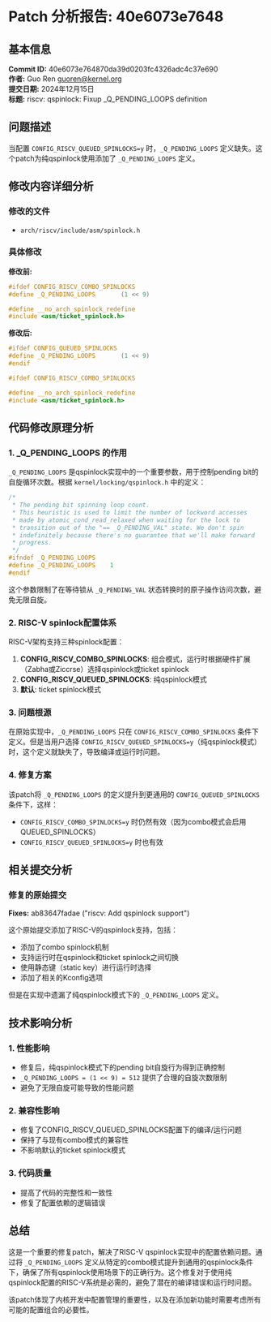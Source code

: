 # Patch 分析报告: 40e6073e7648

## 基本信息

**Commit ID:** 40e6073e764870da39d0203fc4326adc4c37e690  
**作者:** Guo Ren <guoren@kernel.org>  
**提交日期:** 2024年12月15日  
**标题:** riscv: qspinlock: Fixup _Q_PENDING_LOOPS definition  

## 问题描述

当配置 `CONFIG_RISCV_QUEUED_SPINLOCKS=y` 时，`_Q_PENDING_LOOPS` 定义缺失。这个patch为纯qspinlock使用添加了 `_Q_PENDING_LOOPS` 定义。

## 修改内容详细分析

### 修改的文件
- `arch/riscv/include/asm/spinlock.h`

### 具体修改

**修改前:**
```c
#ifdef CONFIG_RISCV_COMBO_SPINLOCKS
#define _Q_PENDING_LOOPS       (1 << 9)

#define __no_arch_spinlock_redefine
#include <asm/ticket_spinlock.h>
```

**修改后:**
```c
#ifdef CONFIG_QUEUED_SPINLOCKS
#define _Q_PENDING_LOOPS       (1 << 9)
#endif

#ifdef CONFIG_RISCV_COMBO_SPINLOCKS

#define __no_arch_spinlock_redefine
#include <asm/ticket_spinlock.h>
```

## 代码修改原理分析

### 1. _Q_PENDING_LOOPS 的作用

`_Q_PENDING_LOOPS` 是qspinlock实现中的一个重要参数，用于控制pending bit的自旋循环次数。根据 `kernel/locking/qspinlock.h` 中的定义：

```c
/*
 * The pending bit spinning loop count.
 * This heuristic is used to limit the number of lockword accesses
 * made by atomic_cond_read_relaxed when waiting for the lock to
 * transition out of the "== _Q_PENDING_VAL" state. We don't spin
 * indefinitely because there's no guarantee that we'll make forward
 * progress.
 */
#ifndef _Q_PENDING_LOOPS
#define _Q_PENDING_LOOPS	1
#endif
```

这个参数限制了在等待锁从 `_Q_PENDING_VAL` 状态转换时的原子操作访问次数，避免无限自旋。

### 2. RISC-V spinlock配置体系

RISC-V架构支持三种spinlock配置：

1. **CONFIG_RISCV_COMBO_SPINLOCKS**: 组合模式，运行时根据硬件扩展（Zabha或Ziccrse）选择qspinlock或ticket spinlock
2. **CONFIG_RISCV_QUEUED_SPINLOCKS**: 纯qspinlock模式
3. **默认**: ticket spinlock模式

### 3. 问题根源

在原始实现中，`_Q_PENDING_LOOPS` 只在 `CONFIG_RISCV_COMBO_SPINLOCKS` 条件下定义。但是当用户选择 `CONFIG_RISCV_QUEUED_SPINLOCKS=y`（纯qspinlock模式）时，这个定义就缺失了，导致编译或运行时问题。

### 4. 修复方案

该patch将 `_Q_PENDING_LOOPS` 的定义提升到更通用的 `CONFIG_QUEUED_SPINLOCKS` 条件下，这样：
- `CONFIG_RISCV_COMBO_SPINLOCKS=y` 时仍然有效（因为combo模式会启用QUEUED_SPINLOCKS）
- `CONFIG_RISCV_QUEUED_SPINLOCKS=y` 时也有效

## 相关提交分析

### 修复的原始提交
**Fixes:** ab83647fadae ("riscv: Add qspinlock support")  

这个原始提交添加了RISC-V的qspinlock支持，包括：
- 添加了combo spinlock机制
- 支持运行时在qspinlock和ticket spinlock之间切换
- 使用静态键（static key）进行运行时选择
- 添加了相关的Kconfig选项

但是在实现中遗漏了纯qspinlock模式下的 `_Q_PENDING_LOOPS` 定义。

## 技术影响分析

### 1. 性能影响
- 修复后，纯qspinlock模式下的pending bit自旋行为得到正确控制
- `_Q_PENDING_LOOPS = (1 << 9) = 512` 提供了合理的自旋次数限制
- 避免了无限自旋可能导致的性能问题

### 2. 兼容性影响
- 修复了CONFIG_RISCV_QUEUED_SPINLOCKS配置下的编译/运行问题
- 保持了与现有combo模式的兼容性
- 不影响默认的ticket spinlock模式

### 3. 代码质量
- 提高了代码的完整性和一致性
- 修复了配置依赖的逻辑错误

## 总结

这是一个重要的修复patch，解决了RISC-V qspinlock实现中的配置依赖问题。通过将 `_Q_PENDING_LOOPS` 定义从特定的combo模式提升到通用的qspinlock条件下，确保了所有qspinlock使用场景下的正确行为。这个修复对于使用纯qspinlock配置的RISC-V系统是必需的，避免了潜在的编译错误和运行时问题。

该patch体现了内核开发中配置管理的重要性，以及在添加新功能时需要考虑所有可能的配置组合的必要性。